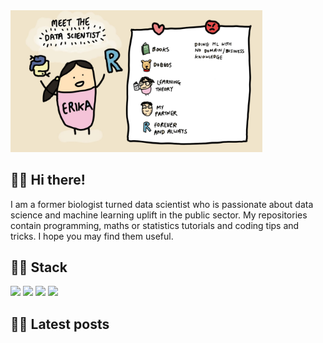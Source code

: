 <img src="./meet_erika.jpg" width="80%" height="80%">  
<br>  

## :woman_technologist: Hi there!
I am a former biologist turned data scientist who is passionate about data science and machine learning uplift in the public sector. My repositories contain programming, maths or statistics tutorials and coding tips and tricks. I hope you may find them useful.  

## :woman_technologist: Stack
![](https://img.shields.io/badge/Language-R-blue) ![](https://img.shields.io/badge/Language-Python-blue) ![](https://img.shields.io/badge/Theory-Statistics-orange) ![](https://img.shields.io/badge/Theory-Maths-orange)
## :woman_technologist: Latest posts  
<!-- BLOG-POST-LIST:START -->
<!-- BLOG-POST-LIST:END -->